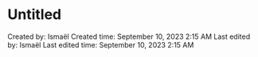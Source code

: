 # Untitled

Created by: Ismaël 
Created time: September 10, 2023 2:15 AM
Last edited by: Ismaël 
Last edited time: September 10, 2023 2:15 AM